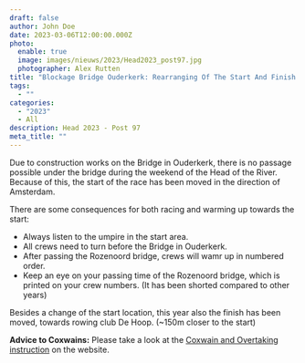 ```yaml
---
draft: false
author: John Doe
date: 2023-03-06T12:00:00.000Z
photo:
  enable: true
  image: images/nieuws/2023/Head2023_post97.jpg
  photographer: Alex Rutten
title: "Blockage Bridge Ouderkerk: Rearranging Of The Start And Finish Areas"
tags:
  - ""
categories:
  - "2023"
  - All
description: Head 2023 - Post 97
meta_title: ""
---
```

Due to construction works on the Bridge in Ouderkerk, there is no passage possible under the bridge during the weekend of the Head of the River. Because of this, the start of the race has been moved in the direction of Amsterdam.

There are some consequences for both racing and warming up towards the start:

- Always listen to the umpire in the start area.
- All crews need to turn before the Bridge in Ouderkerk.
- After passing the Rozenoord bridge, crews will wamr up in numbered order.
- Keep an eye on your passing time of the Rozenoord bridge, which is printed on your crew numbers. (It has been shorted compared to other years)

Besides a change of the start location, this year also the finish has been moved, towards rowing club De Hoop. (~150m closer to the start)

**Advice to Coxwains:** Please take a look at the [Coxwain and Overtaking instruction](../../deelnemers/stuurliedeninstructie/) on the website.

